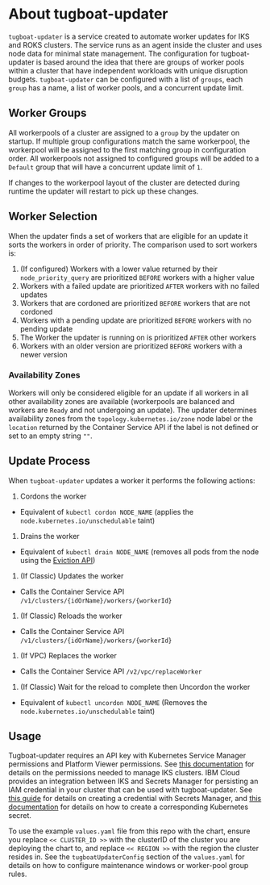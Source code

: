 # About tugboat-updater

`tugboat-updater` is a service created to automate worker updates for IKS and ROKS clusters. The service runs as an agent inside the cluster and uses node data for minimal state management. The configuration for tugboat-updater is based around the idea that there are groups of worker pools within a cluster that have independent workloads with unique disruption budgets. `tugboat-updater` can be configured with a list of `groups`, each `group` has a name, a list of worker pools, and a concurrent update limit.

## Worker Groups
All workerpools of a cluster are assigned to a `group` by the updater on startup. If multiple group configurations match the same workerpool, the workerpool will be assigned to the first matching group in configuration order. All workerpools not assigned to configured groups will be added to a `Default` group that will have a concurrent update limit of `1`. 

If changes to the workerpool layout of the cluster are detected during runtime the updater will restart to pick up these changes. 

## Worker Selection
When the updater finds a set of workers that are eligible for an update it sorts the workers in order of priority. The comparison used to sort workers is:

1. (If configured) Workers with a lower value returned by their `node_priority_query` are prioritized `BEFORE` workers with a higher value
1. Workers with a failed update are prioritized `AFTER` workers with no failed updates
1. Workers that are cordoned are prioritized `BEFORE` workers that are not cordoned
1. Workers with a pending update are prioritized `BEFORE` workers with no pending update
1. The Worker the updater is running on is prioritized `AFTER` other workers
1. Workers with an older version are prioritized `BEFORE` workers with a newer version

### Availability Zones
Workers will only be considered eligible for an update if all workers in all other availability zones are available (workerpools are balanced and workers are `Ready` and not undergoing an update). The updater determines availability zones from the `topology.kubernetes.io/zone` node label or the `location` returned by the Container Service API if the label is not defined or set to an empty string `""`.

## Update Process
When `tugboat-updater` updates a worker it performs the following actions:
1. Cordons the worker
  - Equivalent of `kubectl cordon NODE_NAME` (applies the `node.kubernetes.io/unschedulable` taint)
1. Drains the worker
  - Equivalent of `kubectl drain NODE_NAME` (removes all pods from the node using the [Eviction API](https://kubernetes.io/docs/concepts/scheduling-eviction/api-eviction/))
1. (If Classic) Updates the worker
  - Calls the Container Service API `/v1/clusters/{idOrName}/workers/{workerId}`
1. (If Classic) Reloads the worker
  - Calls the Container Service API `/v1/clusters/{idOrName}/workers/{workerId}`
1. (If VPC) Replaces the worker
  - Calls the Container Service API `/v2/vpc/replaceWorker`
1. (If Classic) Wait for the reload to complete then Uncordon the worker
  - Equivalent of `kubectl uncordon NODE_NAME` (Removes the `node.kubernetes.io/unschedulable` taint)

## Usage

Tugboat-updater requires an API key with Kubernetes Service Manager permissions and Platform Viewer permissions. See [this documentation](https://cloud.ibm.com/docs/containers?topic=containers-access_reference#cluster_create_permissions) for details on the permissions needed to manage IKS clusters. IBM Cloud provides an integration between IKS and Secrets Manager for persisting an IAM credential in your cluster that can be used with tugboat-updater. See [this guide](https://cloud.ibm.com/docs/secrets-manager?topic=secrets-manager-iam-credentials&interface=ui) for details on creating a credential with Secrets Manager, and [this documentation](https://cloud.ibm.com/docs/containers?topic=containers-secrets#non-tls) for details on how to create a corresponding Kubernetes secret.

To use the example `values.yaml` file from this repo with the chart, ensure you replace `<< CLUSTER_ID >>` with the clusterID of the cluster you are deploying the chart to, and replace `<< REGION >>` with the region the cluster resides in. See the `tugboatUpdaterConfig` section of the `values.yaml` for details on how to configure maintenance windows or worker-pool group rules. 

